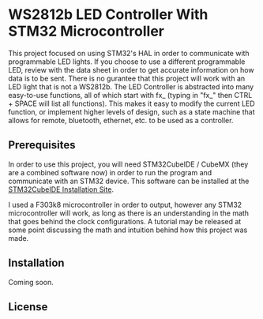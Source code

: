 # WS2812b LED Controller With STM32 Microcontroller

This project focused on using STM32's HAL in order to communicate with programmable LED lights. If you choose to use a different programmable LED, review with the data sheet in order to get accurate information on how data is to be sent. There is no gurantee that this project will work with an LED light that is not a WS2812b. The LED Controller is abstracted into many easy-to-use functions, all of which start with fx_ (typing in "fx_" then CTRL + SPACE will list all functions). This makes it easy to modify the current LED function, or implement higher levels of design, such as a state machine that allows for remote, bluetooth, ethernet, etc. to be used as a controller. 

## Prerequisites

In order to use this project, you will need STM32CubeIDE / CubeMX (they are a combined software now) in order to run the program and communicate with an STM32 device. This software can be installed at the [STM32CubeIDE Installation Site](https://www.st.com/en/development-tools/stm32cubeide.html).


I used a F303k8 microcontroller in order to output, however any STM32 microcontroller will work, as long as there is an understanding in the math that goes behind the clock configurations. A tutorial may be released at some point discussing the math and intuition behind how this project was made.

## Installation

Coming soon.

## License

